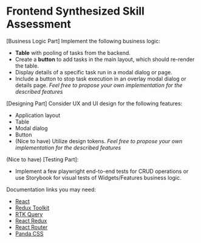 # Frontend Synthesized Skill Assessment

[Business Logic Part]
Implement the following business logic:
- **Table** with pooling of tasks from the backend.
- Create a **button** to add tasks in the main layout, which should re-render the table.
- Display details of a specific task run in a modal dialog or page.
- Include a button to stop task execution in an overlay modal dialog or details page.
*Feel free to propose your own implementation for the described features*


[Designing Part]
Consider UX and UI design for the following features:
- Application layout
- Table
- Modal dialog
- Button
- (Nice to have) Utilize design tokens.
*Feel free to propose your own implementation for the described features*

(Nice to have) [Testing Part]:
- Implement a few playwright end-to-end tests for CRUD operations or use Storybook for visual tests of Widgets/Features business logic.

Documentation links you may need:
- [React](https://react.dev)
- [Redux Toolkit](https://redux-toolkit.js.org/usage/usage-guide#simplifying-slices-with-createslice)
- [RTK Query](https://redux-toolkit.js.org/rtk-query/overview)
- [React Redux](https://react-redux.js.org/)
- [React Router](https://reactrouter.com/en/main)
- [Panda CSS](https://panda-css.com/docs)